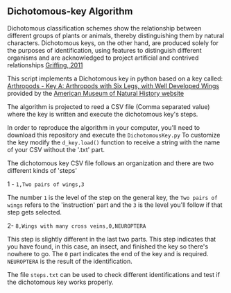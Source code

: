 ## Dichotomous-key Algorithm 

Dichotomous classification schemes show the
relationship between different groups of plants or animals, thereby
distinguishing them by natural characters. Dichotomous keys, on the other hand, are produced solely for the purposes of identification, using features to distinguish different organisms and
are acknowledged to project artificial and contrived relationships [Griffing, 2011](https://bsapubs.onlinelibrary.wiley.com/doi/pdf/10.3732/ajb.1100188)

This script implements a Dichotomous key in python based on a key called:
[Arthropods - Key A: Arthropods with Six Legs, with Well Developed Wings](https://www.amnh.org/learn/biodiversity_counts/ident_help/Text_Keys/arthropod_keyA.htm) provided
by the [American Museum of Natural History website](https://www.amnh.org/)

The algorithm is projected to reed a CSV file (Comma separated value) where the key is written and execute the dichotomous key's steps.

In order to reproduce the algorithm in your computer, you'll need to download this repository and execute the `DichotomousKey.py`
To customize the key modify the `d_key.load()` function to receive a string with the name of your CSV without the '.txt' part.

The dichotomous key CSV file follows an organization and there are two different kinds of 'steps'

1 - `1,Two pairs of wings,3`

The number `1` is the level of the step on the general key, the `Two pairs of wings` refers to the 'instruction' part and the `3` is the level you'll follow if that step gets selected.

2- `8,Wings with many cross veins,0,NEUROPTERA`

This step is slightly different in the last two parts. This step indicates that you have found, in this case, an insect, and finished the key so there's nowhere to go.
The `0` part indicates the end of the key and is required. 
`NEUROPTERA` is the result of the identification.

The file `steps.txt` can be used to check different identifications and test if the dichotomous key works properly.